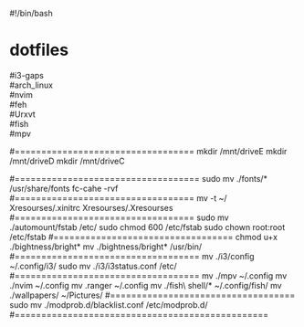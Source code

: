 #!/bin/bash

# dotfiles

#i3-gaps  
#arch_linux   
#nvim   
#feh    
#Urxvt    
#fish                 
#mpv 
           
#==================================
mkdir /mnt/driveE
mkdir /mnt/driveD
mkdir /mnt/driveC

#===================================
sudo mv ./fonts/* /usr/share/fonts
fc-cahe -rvf
#==================================
mv -t ~/ Xresourses/.xinitrc Xresourses/.Xresourses
#==================================
sudo mv ./automount/fstab /etc/
sudo chmod 600 /etc/fstab
sudo chown root:root /etc/fstab
#==================================
chmod u+x ./bightness/bright*
mv ./bightness/bright* /usr/bin/
#===================================
mv ./i3/config ~/.config/i3/
sudo mv ./i3/i3status.conf /etc/
#===================================
mv ./mpv ~/.config
mv ./nvim ~/.config
mv .ranger ~/.config
mv ./fish\ shell/* ~/.config/fish/
mv ./wallpapers/ ~/Pictures/
#===================================
sudo mv ./modprob.d/blacklist.conf /etc/modprob.d/
#================================================
